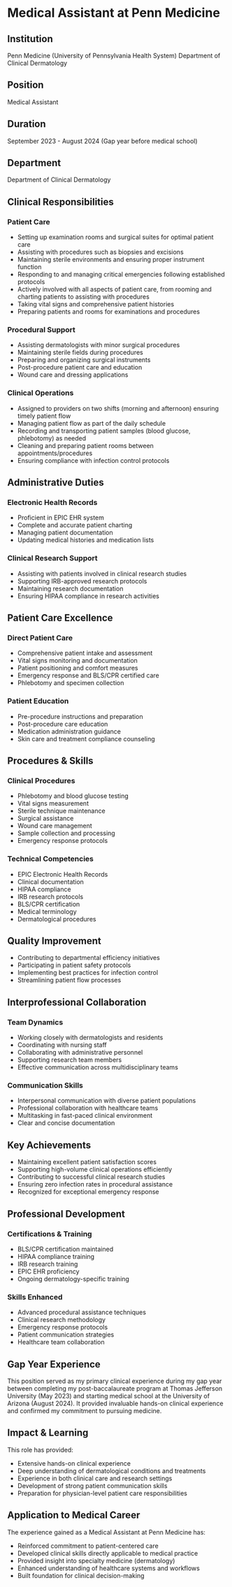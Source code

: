 # Medical Assistant at Penn Medicine

## Institution

Penn Medicine (University of Pennsylvania Health System)
Department of Clinical Dermatology

## Position

Medical Assistant

## Duration

September 2023 - August 2024 (Gap year before medical school)

## Department

Department of Clinical Dermatology

## Clinical Responsibilities

### Patient Care
- Setting up examination rooms and surgical suites for optimal patient care
- Assisting with procedures such as biopsies and excisions
- Maintaining sterile environments and ensuring proper instrument function
- Responding to and managing critical emergencies following established protocols
- Actively involved with all aspects of patient care, from rooming and charting patients to assisting with procedures
- Taking vital signs and comprehensive patient histories
- Preparing patients and rooms for examinations and procedures

### Procedural Support
- Assisting dermatologists with minor surgical procedures
- Maintaining sterile fields during procedures
- Preparing and organizing surgical instruments
- Post-procedure patient care and education
- Wound care and dressing applications

### Clinical Operations
- Assigned to providers on two shifts (morning and afternoon) ensuring timely patient flow
- Managing patient flow as part of the daily schedule
- Recording and transporting patient samples (blood glucose, phlebotomy) as needed
- Cleaning and preparing patient rooms between appointments/procedures
- Ensuring compliance with infection control protocols

## Administrative Duties

### Electronic Health Records
- Proficient in EPIC EHR system
- Complete and accurate patient charting
- Managing patient documentation
- Updating medical histories and medication lists

### Clinical Research Support
- Assisting with patients involved in clinical research studies
- Supporting IRB-approved research protocols
- Maintaining research documentation
- Ensuring HIPAA compliance in research activities

## Patient Care Excellence

### Direct Patient Care
- Comprehensive patient intake and assessment
- Vital signs monitoring and documentation
- Patient positioning and comfort measures
- Emergency response and BLS/CPR certified care
- Phlebotomy and specimen collection

### Patient Education
- Pre-procedure instructions and preparation
- Post-procedure care education
- Medication administration guidance
- Skin care and treatment compliance counseling

## Procedures & Skills

### Clinical Procedures
- Phlebotomy and blood glucose testing
- Vital signs measurement
- Sterile technique maintenance
- Surgical assistance
- Wound care management
- Sample collection and processing
- Emergency response protocols

### Technical Competencies
- EPIC Electronic Health Records
- Clinical documentation
- HIPAA compliance
- IRB research protocols
- BLS/CPR certification
- Medical terminology
- Dermatological procedures

## Quality Improvement

- Contributing to departmental efficiency initiatives
- Participating in patient safety protocols
- Implementing best practices for infection control
- Streamlining patient flow processes

## Interprofessional Collaboration

### Team Dynamics
- Working closely with dermatologists and residents
- Coordinating with nursing staff
- Collaborating with administrative personnel
- Supporting research team members
- Effective communication across multidisciplinary teams

### Communication Skills
- Interpersonal communication with diverse patient populations
- Professional collaboration with healthcare teams
- Multitasking in fast-paced clinical environment
- Clear and concise documentation

## Key Achievements

- Maintaining excellent patient satisfaction scores
- Supporting high-volume clinical operations efficiently
- Contributing to successful clinical research studies
- Ensuring zero infection rates in procedural assistance
- Recognized for exceptional emergency response

## Professional Development

### Certifications & Training
- BLS/CPR certification maintained
- HIPAA compliance training
- IRB research training
- EPIC EHR proficiency
- Ongoing dermatology-specific training

### Skills Enhanced
- Advanced procedural assistance techniques
- Clinical research methodology
- Emergency response protocols
- Patient communication strategies
- Healthcare team collaboration

## Gap Year Experience

This position served as my primary clinical experience during my gap year between completing my post-baccalaureate program at Thomas Jefferson University (May 2023) and starting medical school at the University of Arizona (August 2024). It provided invaluable hands-on clinical experience and confirmed my commitment to pursuing medicine.

## Impact & Learning

This role has provided:
- Extensive hands-on clinical experience
- Deep understanding of dermatological conditions and treatments
- Experience in both clinical care and research settings
- Development of strong patient communication skills
- Preparation for physician-level patient care responsibilities

## Application to Medical Career

The experience gained as a Medical Assistant at Penn Medicine has:
- Reinforced commitment to patient-centered care
- Developed clinical skills directly applicable to medical practice
- Provided insight into specialty medicine (dermatology)
- Enhanced understanding of healthcare systems and workflows
- Built foundation for clinical decision-making
